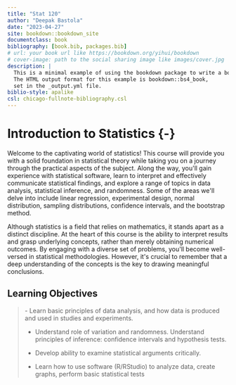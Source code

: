```yaml
--- 
title: "Stat 120"
author: "Deepak Bastola"
date: "2023-04-27"
site: bookdown::bookdown_site
documentclass: book
bibliography: [book.bib, packages.bib]
# url: your book url like https://bookdown.org/yihui/bookdown
# cover-image: path to the social sharing image like images/cover.jpg
description: |
  This is a minimal example of using the bookdown package to write a book.
  The HTML output format for this example is bookdown::bs4_book,
  set in the _output.yml file.
biblio-style: apalike
csl: chicago-fullnote-bibliography.csl
---
```


# Introduction to Statistics {-}

Welcome to the captivating world of statistics! This course will provide you with a solid foundation in statistical theory while taking you on a journey through the practical aspects of the subject. Along the way, you'll gain experience with statistical software, learn to interpret and effectively communicate statistical findings, and explore a range of topics in data analysis, statistical inference, and randomness. Some of the areas we'll delve into include linear regression, experimental design, normal distribution, sampling distributions, confidence intervals, and the bootstrap method.

Although statistics is a field that relies on mathematics, it stands apart as a distinct discipline. At the heart of this course is the ability to interpret results and grasp underlying concepts, rather than merely obtaining numerical outcomes. By engaging with a diverse set of problems, you'll become well-versed in statistical methodologies. However, it's crucial to remember that a deep understanding of the concepts is the key to drawing meaningful conclusions.


## Learning Objectives

<blockquote>
- Learn basic principles of data analysis, and how data is produced and used in studies and experiments.

- Understand role of variation and randomness. Understand principles of inference: confidence intervals and hypothesis tests.

- Develop ability to examine statistical arguments critically.

- Learn how to use software (R/RStudio) to analyze data, create graphs, perform basic statistical tests
</blockquote>



